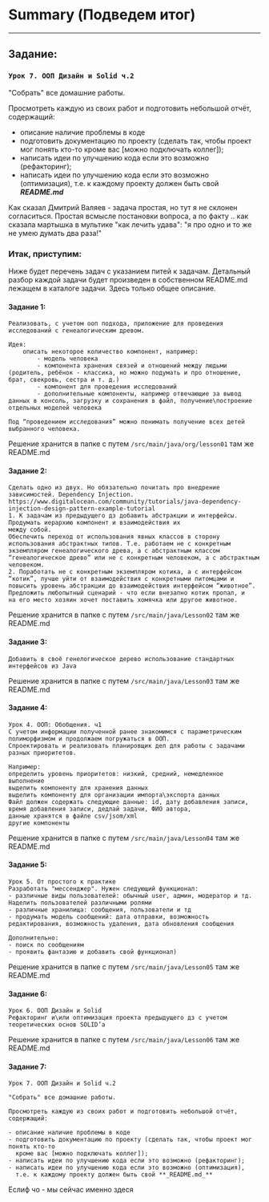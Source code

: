 # Summary (Подведем итог)

---

## Задание:

### `Урок 7. ООП Дизайн и Solid ч.2`

"Собрать" все домашние работы.

Просмотреть каждую из своих работ и подготовить небольшой отчёт, содержащий:

- описание наличие проблемы в коде
- подготовить документацию по проекту (сделать так, чтобы проект мог понять кто-то
  кроме вас [можно подключать коллег]);
- написать идеи по улучшению кода если это возможно (рефакторинг);
- написать идеи по улучшению кода если это возможно (оптимизация),
  т.е. к каждому проекту должен быть свой **_README.md_**

Как сказал Дмитрий Валяев - задача простая, но тут я не склонен согласиться.
Простая всмысле постановки вопроса, а по факту .. как сказала мартышка в мультике
"как лечить удава": "я про одно и то же не умею думать два раза!"

### Итак, приступим:

Ниже будет перечень задач с указанием питей к задачам.
Детальный разбор каждой задачи будет произведен в собственном README.md
лежащем в каталоге задачи. Здесь только общее описание.

#### Задание 1:

```
Реализовать, с учетом ооп подхода, приложение для проведения исследований с генеалогическим древом.

Идея: 
    описать некоторое количество компонент, например:
        - модель человека
        - компонента хранения связей и отношений между людьми (родитель, ребёнок - классика, но можно подумать и про отношение, брат, свекровь, сестра и т. д.)
        - компонент для проведения исследований
        - дополнительные компоненты, например отвечающие за вывод данных в консоль, загрузку и сохранения в файл, получение\построение отдельных моделей человека

Под “проведением исследования” можно понимать получение всех детей выбранного человека.
```

Решение хранится в папке с путем `/src/main/java/org/lesson01`  там же README.md

#### Задание 2:

```
Сделать одно из двух. Но обязательно почитать про внедрение зависимостей. Dependency Injection.
https://www.digitalocean.com/community/tutorials/java-dependency-injection-design-pattern-example-tutorial
1. К задачам из предыдущего дз добавить абстракции и интерфейсы. Продумать иерархию компонент и взаимодействия их
между собой.
Обеспечить переход от использования явных классов в сторону использования абстрактных типов. Т.е. работаем не с конкретным экземпляром генеалогического древа, а с абстрактным классом “генеалогическое древо” или не с конкретным человеком, а с абстрактным человеком.
2. Поработать не с конкретным экземпляром котика, а с интерфейсом “котик”, лучше уйти от взаимодействия с конкретными питомцами и повысить уровень абстракции до взаимодействия интерфейсом “животное”. Предложить любопытный сценарий - что если внезапно котик пропал, и
на его место хозяин хочет поставить хомячка или другое животное.
```

Решение хранится в папке с путем `/src/main/java/Lesson02`  там же README.md

#### Задание 3:

```
Добавить в своё генелогическое дерево использование стандартных интерфейсов из Java
```

Решение хранится в папке с путем `/src/main/java/Lesson03`  там же README.md

#### Задание 4:

```
Урок 4. ООП: Обобщения. ч1
С учетом информации полученной ранее знакомимся с параметрическим полиморфизмом и продолжаем погружаться в ООП.
Спроектировать и реализовать планировщик дел для работы с задачами разных приоритетов.

Например:
определить уровень приоритетов: низкий, средний, немедленное выполнение
выделить компоненту для хранения данных
выделить компоненту для организации импорта\экспорта данных
Файл должен содержать следующие данные: id, дату добавления записи, время добавления записи, дедлай задачи, ФИО автора,
данные хранятся в файле csv/jsom/xml
другие компоненты
```

Решение хранится в папке с путем `/src/main/java/Lesson04`  там же README.md

#### Задание 5:

```
Урок 5. От простого к практике
Разработать "мессенджер". Нужен следующий функционал:
- различные виды пользователей: обычный user, админ, модератор и тд. Наделить пользователей различными ролями
- различные хранилища: сообщения, пользователи и тд
- продумать модель сообщений: дата отправки, возможность редактирования, возможность удаления, дата обновления сообщения

Дополнительно:
- поиск по сообщениям
- проявить фантазию и добавить свой функционал)
```

Решение хранится в папке с путем `/src/main/java/Lesson05`  там же README.md

#### Задание 6:

```
Урок 6. ООП Дизайн и Solid
Рефакторинг и\или оптимизация проекта предыдущего дз с учетом теоретических основ SOLID’а
```

Решение хранится в папке с путем `/src/main/java/Lesson06`  там же README.md

#### Задание 7:

```
Урок 7. ООП Дизайн и Solid ч.2

"Собрать" все домашние работы.

Просмотреть каждую из своих работ и подготовить небольшой отчёт, содержащий:

- описание наличие проблемы в коде
- подготовить документацию по проекту (сделать так, чтобы проект мог понять кто-то
  кроме вас [можно подключать коллег]);
- написать идеи по улучшению кода если это возможно (рефакторинг);
- написать идеи по улучшению кода если это возможно (оптимизация),
  т.е. к каждому проекту должен быть свой **_README.md_**
```

Еслиф чо - мы сейчас именно здеся
